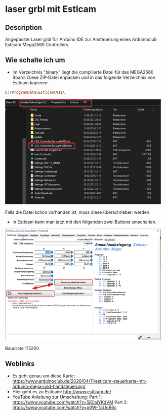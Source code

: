 # laser grbl mit Estlcam

## Description
Angepasste Laser grbl für Arduino IDE zur Ansteuerung eines Arduinoclub Estlcam Mega2560 Controllers.

## Wie schalte ich um

- Im Verzeichnis "binary" liegt die compilierte Datei für das MEGA2560 Board. Diese ZIP-Datei enpacken und in das folgende Verzeichnis von Estlcam kopieren.   
```ruby
C:\ProgramData\Estlcam\V11\
```
![Logo](pics/Estlcam_binary_folder.png)

Falls die Datei schon vorhanden ist, muss diese überschrieben werden.

- In Estlcam kann man jetzt mit den folgenden zwei Buttons umschalten.   

![Logo](pics/screen1.png)

Baudrate 115200

## Weblinks
- Es geht genau um diese Karte: https://www.arduinoclub.de/2020/04/11/estlcam-steuerkarte-mit-arduino-mega-und-handsteuerung/
- Hier geht es zu Estlcam: http://www.estlcam.de/
- YouTube Anleitung zur Umschaltung: 
Part 1: https://www.youtube.com/watch?v=5jDialYKdVM
Part 2: https://www.youtube.com/watch?v=p0W-TaUoB6c
